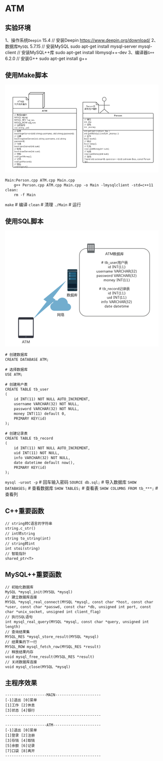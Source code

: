 # ATM

## 实验环境
1、操作系统`Deepin` 15.4
// 安装Deepin
https://www.deepin.org/download/
2、数据库`MySQL` 5.7.15
// 安装MySQL
sudo apt-get install mysql-server mysql-client
// 安装MySQL++库
sudo apt-get install libmysql++-dev
3、编译器`G++` 6.2.0
// 安装G++
sudo apt-get install g++

## 使用Make脚本
![此处输入图片的描述][1]
```
Main:Person.cpp ATM.cpp Main.cpp
	g++ Person.cpp ATM.cpp Main.cpp -o Main -lmysqlclient -std=c++11
clean:
	rm -f Main
```
`make` # 编译
`clean` # 清理
`./Main` # 运行

## 使用SQL脚本
![此处输入图片的描述][2]
```
# 创建数据库
CREATE DATABASE ATM;

# 选择数据库
USE ATM;

# 创建用户表
CREATE TABLE tb_user
(
    id INT(11) NOT NULL AUTO_INCREMENT,
    username VARCHAR(32) NOT NULL,
    password VARCHAR(32) NOT NULL,
    money INT(11) default 0,
    PRIMARY KEY(id)
);

# 创建记录表
CREATE TABLE tb_record
(
    id INT(11) NOT NULL AUTO_INCREMENT,
    uid INT(11) NOT NULL,
    info VARCHAR(32) NOT NULL,
    date datetime default now(),
    PRIMARY KEY(id)
);
```
`mysql -uroot -p` # 回车输入密码
`SOURCE db.sql;` # 导入数据库
`SHOW DATABASES;` # 查看数据库
`SHOW TABLES;` # 查看表
`SHOW COLUMNS FROM tb_***;` # 查看列


## C++重要函数
```
// string转C语言的字符串
string.c_str()
// int转string
string to_string(int)
// string转int
int stoi(string) 
// 智能指针
shared_ptr<T>
```

## MySQL++重要函数
```
// 初始化数据库
MySQL *mysql_init(MYSQL *mysql)
// 建立数据库连接
MYSQL *mysql_real_connect(MYSQL *mysql, const char *host, const char *user, const char *passwd, const char *db, unsigned int port, const char *unix_socket, unsigned int client_flag)
// 执行SQL语句
int mysql_real_query(MYSQL *mysql, const char *query, unsigned int length)
// 查询结果集
MYSQL_RES *mysql_store_result(MYSQL *mysql)
// 结果集的下一行
MYSQL_ROW mysql_fetch_row(MYSQL_RES *result)
// 释放结果内存
void mysql_free_result(MYSQL_RES *result)
// 关闭数据库连接
void mysql_close(MYSQL *mysql)
```

## 主程序效果
```
-------------------MAIN---------------------
[-1]退出 [0]菜单
[1]工作 [2]休息
[3]状态 [4]银行
--------------------------------------------

-------------------ATM----------------------
[-1]退出 [0]菜单
[1]登录 [2]注册
[3]存钱 [4]取钱
[5]余额 [6]记录
[7]口袋 [8]离开
--------------------------------------------
```

  [1]: https://github.com/littleredhat1997/ATM/blob/master/Img/1.png
  [2]: https://github.com/littleredhat1997/ATM/blob/master/Img/2.png
  